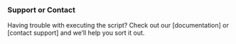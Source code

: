 ### Support or Contact

Having trouble with executing the script? Check out our [documentation] or [contact support] and we’ll help you sort it out.
